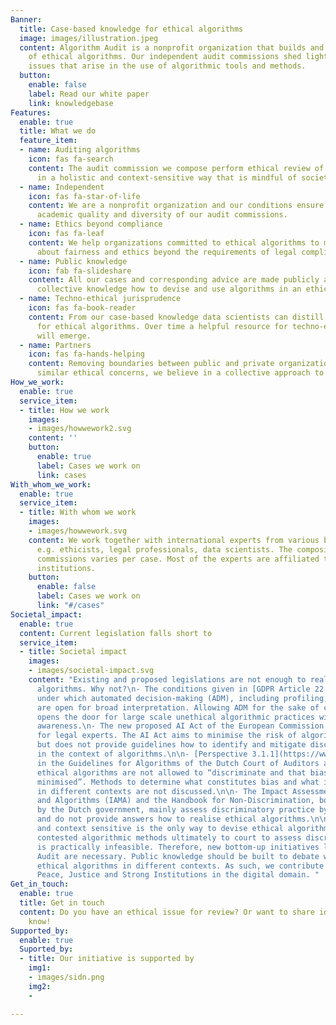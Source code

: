 ```yaml
---
Banner:
  title: Case-based knowledge for ethical algorithms
  image: images/illustration.jpeg
  content: Algorithm Audit is a nonprofit organization that builds and shares knowledge
    of ethical algorithms. Our independent audit commissions shed light on ethical
    issues that arise in the use of algorithmic tools and methods.
  button:
    enable: false
    label: Read our white paper
    link: knowledgebase
Features:
  enable: true
  title: What we do
  feature_item:
  - name: Auditing algorithms
    icon: fas fa-search
    content: The audit commission we compose perform ethical review of algorithms
      in a holistic and context-sensitive way that is mindful of societal impact.
  - name: Independent
    icon: fas fa-star-of-life
    content: We are a nonprofit organization and our conditions ensure the independence,
      academic quality and diversity of our audit commissions.
  - name: Ethics beyond compliance
    icon: fas fa-leaf
    content: We help organizations committed to ethical algorithms to make judgments
      about fairness and ethics beyond the requirements of legal compliance.
  - name: Public knowledge
    icon: fab fa-slideshare
    content: All our cases and corresponding advice are made publicly available, increasing
      collective knowledge how to devise and use algorithms in an ethical way.
  - name: Techno-ethical jurisprudence
    icon: fas fa-book-reader
    content: From our case-based knowledge data scientists can distill best practices
      for ethical algorithms. Over time a helpful resource for techno-ethical issues
      will emerge.
  - name: Partners
    icon: fas fa-hands-helping
    content: Removing boundaries between public and private organizations that have
      similar ethical concerns, we believe in a collective approach to ethical algorithms.
How_we_work:
  enable: true
  service_item:
  - title: How we work
    images:
    - images/howwework2.svg
    content: ''
    button:
      enable: true
      label: Cases we work on
      link: cases
With_whom_we_work:
  enable: true
  service_item:
  - title: With whom we work
    images:
    - images/howwework.svg
    content: We work together with international experts from various backgrounds,
      e.g. ethicists, legal professionals, data scientists. The composition of audit
      commissions varies per case. Most of the experts are affiliated to academic
      institutions.
    button:
      enable: false
      label: Cases we work on
      link: "#/cases"
Societal_impact:
  enable: true
  content: Current legislation falls short to
  service_item:
  - title: Societal impact
    images:
    - images/societal-impact.svg
    content: "Existing and proposed legislations are not enough to realise ethical
      algorithms. Why not?\n- The conditions given in [GDPR Article 22 (2)](https://gdpr-info.eu/art-22-gdpr/)
      under which automated decision-making (ADM), including profiling, is allowed
      are open for broad interpretation. Allowing ADM for the sake of contract agreement
      opens the door for large scale unethical algorithmic practices without public
      awareness.\n- The new proposed AI Act of the European Commission is a playground
      for legal experts. The AI Act aims to minimise the risk of algorithmic discrimination,
      but does not provide guidelines how to identify and mitigate discrimination
      in the context of algorithms.\n\n- [Perspective 3.1.1](https://www.rekenkamer.nl/onderwerpen/algoritmes-digitaal-toetsingskader/ethiek)
      in the Guidelines for Algorithms of the Dutch Court of Auditors argues that
      ethical algorithms are not allowed to “discriminate and that bias should be
      minimised”. Methods to determine what constitutes bias and what is discriminatory
      in different contexts are not discussed.\n\n- The Impact Assessment Human Rights
      and Algorithms (IAMA) and the Handbook for Non-Discrimination, both developed
      by the Dutch government, mainly assess discriminatory practice by asking questions
      and do not provide answers how to realise ethical algorithms.\n\nCase-based
      and context sensitive is the only way to devise ethical algorithms. Taking all
      contested algorithmic methods ultimately to court to assess discriminatory practices
      is practically infeasible. Therefore, new bottom-up initiatives like Algorithm
      Audit are necessary. Public knowledge should be built to debate what constitutes
      ethical algorithms in different contexts. As such, we contribute to SDG16 –
      Peace, Justice and Strong Institutions in the digital domain. "
Get_in_touch:
  enable: true
  title: Get in touch
  content: Do you have an ethical issue for review? Or want to share ideas? Let us
    know!
Supported_by:
  enable: true
  Suported_by:
  - title: Our initiative is supported by
    img1:
    - images/sidn.png
    img2:
    - 

---
```

